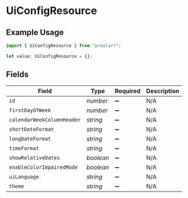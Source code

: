 # UiConfigResource

## Example Usage

```typescript
import { UiConfigResource } from "prowlarr";

let value: UiConfigResource = {};
```

## Fields

| Field                      | Type                       | Required                   | Description                |
| -------------------------- | -------------------------- | -------------------------- | -------------------------- |
| `id`                       | *number*                   | :heavy_minus_sign:         | N/A                        |
| `firstDayOfWeek`           | *number*                   | :heavy_minus_sign:         | N/A                        |
| `calendarWeekColumnHeader` | *string*                   | :heavy_minus_sign:         | N/A                        |
| `shortDateFormat`          | *string*                   | :heavy_minus_sign:         | N/A                        |
| `longDateFormat`           | *string*                   | :heavy_minus_sign:         | N/A                        |
| `timeFormat`               | *string*                   | :heavy_minus_sign:         | N/A                        |
| `showRelativeDates`        | *boolean*                  | :heavy_minus_sign:         | N/A                        |
| `enableColorImpairedMode`  | *boolean*                  | :heavy_minus_sign:         | N/A                        |
| `uiLanguage`               | *string*                   | :heavy_minus_sign:         | N/A                        |
| `theme`                    | *string*                   | :heavy_minus_sign:         | N/A                        |